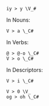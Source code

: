 ```sound_change
iy > y \V_#
```
In Nouns:
```sound_change
V > a \_C#
```
In Verbs:
```sound_change
@ > @-o \_C#
V > o \_C#
```
In Descriptors:
```sound_change
V > i \_C#
```

```sound_change
V > 0 \V_
og > oh \_C#
```